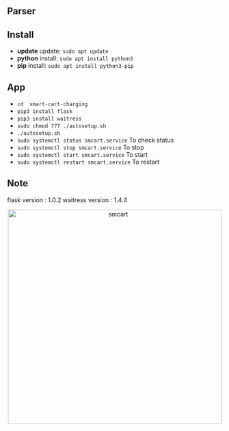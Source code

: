 ## Parser

## Install
- **update** update: `sudo apt update`
- **python** install: `sudo apt install python3`
- **pip** install: `sudo apt install python3-pip`

## App
- `cd  smart-cart-charging`
- `pip3 install flask`
- `pip3 install waitress`
- `sudo chmod 777 ./autosetup.sh`
- `./autosetup.sh`
- `sudo systemctl status smcart.service` To check status
- `sudo systemctl stop smcart.service` To stop
- `sudo systemctl start smcart.service` To start
- `sudo systemctl restart smcart.service` To restart

## Note

flask version : 1.0.2
waitress version : 1.4.4

<p align="center"><img src="https://user-images.githubusercontent.com/60918147/217249828-035bad85-a2ab-4a32-b713-4cddd4db5211.png" alt="smcart" width="500" align="center"/></p>
